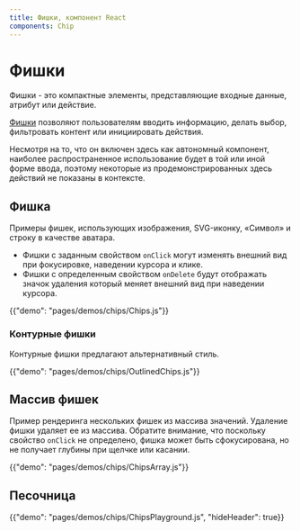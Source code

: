 ```yaml
---
title: Фишки, компонент React
components: Chip
---
```


# Фишки

<p class="description">Фишки - это компактные элементы, представляющие входные данные, атрибут или действие.</p>

[Фишки](https://material.io/design/components/chips.html) позволяют пользователям вводить информацию, делать выбор, фильтровать контент или инициировать действия.

Несмотря на то, что он включен здесь как автономный компонент, наиболее распространенное использование будет в той или иной форме ввода, поэтому некоторые из продемонстрированных здесь действий не показаны в контексте.

## Фишка

Примеры фишек, использующих изображения, SVG-иконку, «Символ» и строку в качестве аватара.

- Фишки с заданным свойством `onClick` могут изменять внешний вид при фокусировке, наведении курсора и клике.
- Фишки с определенным свойством `onDelete` будут отображать значок удаления который меняет внешний вид при наведении курсора.

{{"demo": "pages/demos/chips/Chips.js"}}

### Контурные фишки

Контурные фишки предлагают альтернативный стиль.

{{"demo": "pages/demos/chips/OutlinedChips.js"}}

## Массив фишек

Пример рендеринга нескольких фишек из массива значений. Удаление фишки удаляет ее из массива. Обратите внимание, что поскольку свойство `onClick` не определено, фишка может быть сфокусирована, но не получает глубины при щелчке или касании.

{{"demo": "pages/demos/chips/ChipsArray.js"}}

## Песочница

{{"demo": "pages/demos/chips/ChipsPlayground.js", "hideHeader": true}}